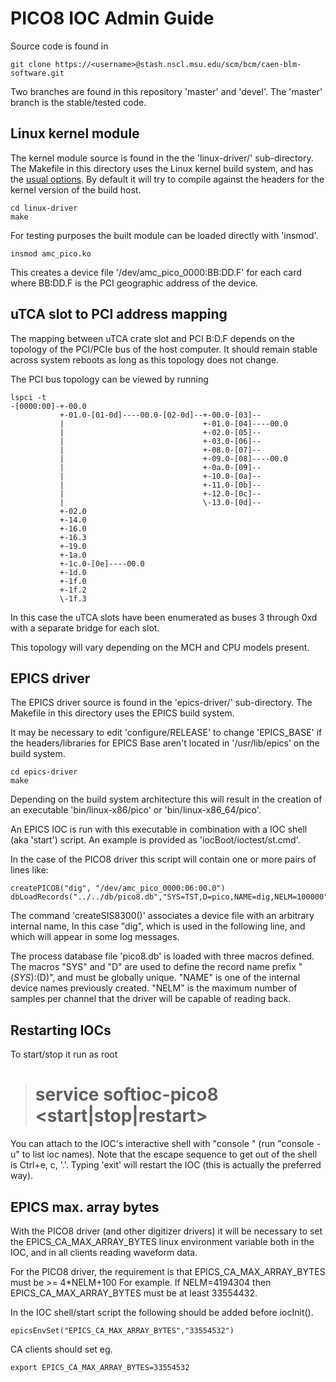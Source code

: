 PICO8 IOC Admin Guide
=====================

Source code is found in

```
git clone https://<username>@stash.nscl.msu.edu/scm/bcm/caen-blm-software.git
```

Two branches are found in this repository 'master' and 'devel'.
The 'master' branch is the stable/tested code.

Linux kernel module
-------------------

The kernel module source is found in the the 'linux-driver/' sub-directory.
The Makefile in this directory uses the Linux kernel build system,
and has the
[usual options](https://www.kernel.org/doc/Documentation/kbuild/modules.txt).
By default it will try to compile against the headers for the
kernel version of the build host.

```
cd linux-driver
make
```

For testing purposes the built module can be loaded directly with 'insmod'.

```
insmod amc_pico.ko
```

This creates a device file '/dev/amc_pico_0000:BB:DD.F' for each card
where BB:DD.F is the PCI geographic address of the device.

uTCA slot to PCI address mapping
--------------------------------

The mapping between uTCA crate slot and PCI B:D.F depends on the topology
of the PCI/PCIe bus of the host computer.
It should remain stable across system reboots as long as this topology does
not change.

The PCI bus topology can be viewed by running

```
lspci -t
-[0000:00]-+-00.0
           +-01.0-[01-0d]----00.0-[02-0d]--+-00.0-[03]--
           |                               +-01.0-[04]----00.0
           |                               +-02.0-[05]--
           |                               +-03.0-[06]--
           |                               +-08.0-[07]--
           |                               +-09.0-[08]----00.0
           |                               +-0a.0-[09]--
           |                               +-10.0-[0a]--
           |                               +-11.0-[0b]--
           |                               +-12.0-[0c]--
           |                               \-13.0-[0d]--
           +-02.0
           +-14.0
           +-16.0
           +-16.3
           +-19.0
           +-1a.0
           +-1c.0-[0e]----00.0
           +-1d.0
           +-1f.0
           +-1f.2
           \-1f.3
```

In this case the uTCA slots have been enumerated as buses 3 through 0xd
with a separate bridge for each slot.

This topology will vary depending on the MCH and CPU models present.

EPICS driver
------------

The EPICS driver source is found in the 'epics-driver/' sub-directory.
The Makefile in this directory uses the EPICS build system.

It may be necessary to edit 'configure/RELEASE' to change 'EPICS_BASE'
if the headers/libraries for EPICS Base aren't located in '/usr/lib/epics'
on the build system.

```
cd epics-driver
make
```

Depending on the build system architecture this will result in the creation of
an executable 'bin/linux-x86/pico' or 'bin/linux-x86_64/pico'.

An EPICS IOC is run with this executable in combination with a
IOC shell (aka 'start') script.
An example is provided as 'iocBoot/ioctest/st.cmd'.

In the case of the PICO8 driver this script will contain one or more pairs of
lines like:

```
createPICO8("dig", "/dev/amc_pico_0000:06:00.0")
dbLoadRecords("../../db/pico8.db","SYS=TST,D=pico,NAME=dig,NELM=100000")
```

The command 'createSIS8300()' associates a device file with an arbitrary internal name,
In this case "dig", which is used in the following line, and which will appear in some log messages.

The process database file 'pico8.db' is loaded with three macros defined.
The macros "SYS" and "D" are used to define the record name prefix "$(SYS):$(D)",
and must be globally unique.
"NAME" is one of the internal device names previously created.
"NELM" is the maximum number of samples per channel that the driver will be capable of reading back.

Restarting IOCs
---------------

To start/stop it run as root

> # service softioc-pico8 <start|stop|restart>

You can attach to the IOC's interactive shell with "console <iocname>" (run "console -u" to list ioc names).
Note that the escape sequence to get out of the shell is Ctrl+e, c, '.'.
Typing 'exit' will restart the IOC (this is actually the preferred way).

EPICS max. array bytes
----------------------

With the PICO8 driver (and other digitizer drivers) it will be necessary to
set the EPICS_CA_MAX_ARRAY_BYTES linux environment variable both in the IOC,
and in all clients reading waveform data.

For the PICO8 driver, the requirement is that EPICS_CA_MAX_ARRAY_BYTES must be >= 4*NELM+100
For example.  If NELM=4194304 then EPICS_CA_MAX_ARRAY_BYTES must be at least 33554432.

In the IOC shell/start script the following should be added before iocInit().

```
epicsEnvSet("EPICS_CA_MAX_ARRAY_BYTES","33554532")
```

CA clients should set eg.

```
export EPICS_CA_MAX_ARRAY_BYTES=33554532
```
